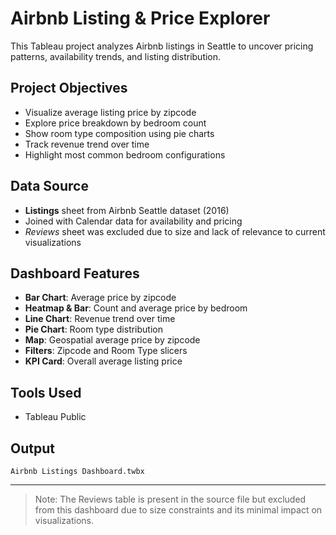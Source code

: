 # Airbnb Listing & Price Explorer
This Tableau project analyzes Airbnb listings in Seattle to uncover pricing patterns, availability trends, and listing distribution.

## Project Objectives
- Visualize average listing price by zipcode
- Explore price breakdown by bedroom count
- Show room type composition using pie charts
- Track revenue trend over time
- Highlight most common bedroom configurations

## Data Source
- **Listings** sheet from Airbnb Seattle dataset (2016)
- Joined with Calendar data for availability and pricing
- *Reviews* sheet was excluded due to size and lack of relevance to current visualizations

## Dashboard Features
- **Bar Chart**: Average price by zipcode
- **Heatmap & Bar**: Count and average price by bedroom
- **Line Chart**: Revenue trend over time
- **Pie Chart**: Room type distribution
- **Map**: Geospatial average price by zipcode
- **Filters**: Zipcode and Room Type slicers
- **KPI Card**: Overall average listing price

## Tools Used
- Tableau Public

## Output
`Airbnb Listings Dashboard.twbx`  

---

> Note: The Reviews table is present in the source file but excluded from this dashboard due to size constraints and its minimal impact on visualizations.

